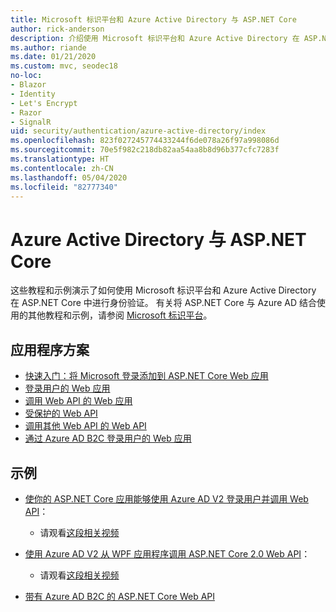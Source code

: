 ```yaml
---
title: Microsoft 标识平台和 Azure Active Directory 与 ASP.NET Core
author: rick-anderson
description: 介绍使用 Microsoft 标识平台和 Azure Active Directory 在 ASP.NET Core 对 Web 应用和 API 进行身份验证的相关主题。
ms.author: riande
ms.date: 01/21/2020
ms.custom: mvc, seodec18
no-loc:
- Blazor
- Identity
- Let's Encrypt
- Razor
- SignalR
uid: security/authentication/azure-active-directory/index
ms.openlocfilehash: 823f027245774433244f6de078a26f97a998086d
ms.sourcegitcommit: 70e5f982c218db82aa54aa8b8d96b377cfc7283f
ms.translationtype: HT
ms.contentlocale: zh-CN
ms.lasthandoff: 05/04/2020
ms.locfileid: "82777340"
---
```

# <a name="azure-active-directory-with-aspnet-core"></a>Azure Active Directory 与 ASP.NET Core

这些教程和示例演示了如何使用 Microsoft 标识平台和 Azure Active Directory 在 ASP.NET Core 中进行身份验证。 有关将 ASP.NET Core 与 Azure AD 结合使用的其他教程和示例，请参阅 [Microsoft 标识平台](/azure/active-directory/develop/)。

## <a name="application-scenarios"></a>应用程序方案

* [快速入门：将 Microsoft 登录添加到 ASP.NET Core Web 应用](/azure/active-directory/develop/quickstart-v2-aspnet-core-webapp)
* [登录用户的 Web 应用](/azure/active-directory/develop/scenario-web-app-sign-user-overview?tabs=aspnetcore)
* [调用 Web API 的 Web 应用](/azure/active-directory/develop/scenario-web-app-call-api-overview)
* [受保护的 Web API](/azure/active-directory/develop/scenario-protected-web-api-overview)
* [调用其他 Web API 的 Web API](/azure/active-directory/develop/scenario-web-api-call-api-overview)
* [通过 Azure AD B2C 登录用户的 Web 应用](xref:security/authentication/azure-ad-b2c)

## <a name="samples"></a>示例

* [使你的 ASP.NET Core 应用能够使用 Azure AD V2 登录用户并调用 Web API](/samples/azure-samples/active-directory-aspnetcore-webapp-openidconnect-v2/enable-webapp-signin/)： 
  * 请观看[这段相关视频](https://channel9.msdn.com/Events/Build/2018/THR5001)

* [使用 Azure AD V2 从 WPF 应用程序调用 ASP.NET Core 2.0 Web API](/samples/azure-samples/active-directory-dotnet-native-aspnetcore-v2/calling-an-aspnet-core-web-api-from-a-wpf-application-using-azure-ad-v2/)： 
  * 请观看[这段相关视频](https://channel9.msdn.com/Events/Build/2018/THR5000)

* [带有 Azure AD B2C 的 ASP.NET Core Web API](https://azure.microsoft.com/resources/samples/active-directory-b2c-dotnetcore-webapi/)
